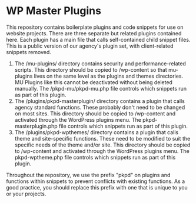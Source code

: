 # WP Master Plugins
This repository contains boilerplate plugins and code snippets for use on website projects. There are three separate but related plugins contained here. Each plugin has a main file that calls self-contained child snippet files. This is a public version of our agency's plugin set, with client-related snippets removed. 
1. The /mu-plugins/ directory contains security and performance-related scripts. This directory should be copied to /wp-content so that mu-plugins lives on the same level as the plugins and themes directories. MU Plugins like this cannot be deactivated without being deleted manually. The /pkpd-mu/pkpd-mu.php file controls which snippets run as part of this plugin. 
2. The /plugins/pkpd-masterplugin/ directory contains a plugin that calls agency standard functions. These probably don't need to be changed on most sites. This directory should be copied to /wp-content and activated through the WordPress plugins menu. The pkpd-masterplugin.php file controls which snippets run as part of this plugin. 
3. The /plugins/pkpd-wpthemes/ directory contains a plugin that calls theme and site-specific functions. These need to be modified to suit the specific needs of the theme and/or site. This directory should be copied to /wp-content and activated through the WordPress plugins menu. The pkpd-wptheme.php file controls which snippets run as part of this plugin. 

Throughout the repository, we use the prefix "pkpd" on plugins and functions within snippets to prevent conflicts with existing functions. As a good practice, you should replace this prefix with one that is unique to you or your projects. 
